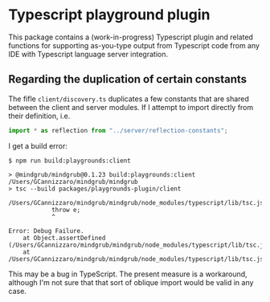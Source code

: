 # Typescript playground plugin

This package contains a (work-in-progress) Typescript plugin and related
functions for supporting as-you-type output from Typescript code from any IDE
with Typescript language server integration.


## Regarding the duplication of certain constants

The fifle `client/discovery.ts` duplicates a few constants that are shared
between the client and server modules.  If I attempt to import directly from
their definition, i.e.

```javascript
import * as reflection from "../server/reflection-constants";
```

I get a build error:

```
$ npm run build:playgrounds:client

> @mindgrub/mindgrub@0.1.23 build:playgrounds:client /Users/GCannizzaro/mindgrub/mindgrub
> tsc --build packages/playgrounds-plugin/client

/Users/GCannizzaro/mindgrub/mindgrub/node_modules/typescript/lib/tsc.js:1261
            throw e;
            ^

Error: Debug Failure.
    at Object.assertDefined (/Users/GCannizzaro/mindgrub/mindgrub/node_modules/typescript/lib/tsc.js:1266:24)
    at /Users/GCannizzaro/mindgrub/mindgrub/node_modules/typescript/lib/tsc.js:11032:84
```

This may be a bug in TypeScript.  The present measure is a workaround, although
I'm not sure that that sort of oblique import would be valid in any case.
